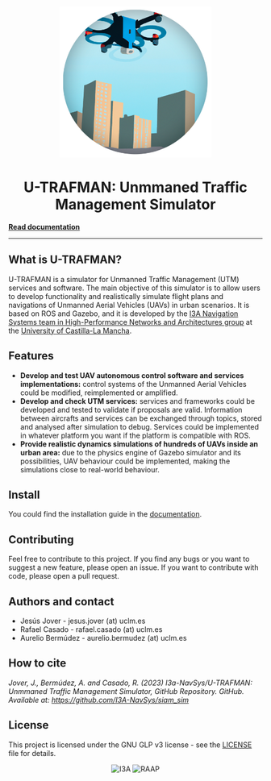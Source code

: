 <!-- # U-TRAFMAN: Unmmaned Traffic Management Simulator -->

<p align="center">
    <img src="./docs/img/logo2-circle.png" width="300" height="300" alt="U-TRAFMAN logo" />
    <h1 align="center" style="text-align: center;">U-TRAFMAN: Unmmaned Traffic Management Simulator</h1>
</p>

**[Read documentation](https://i3a-navsys.github.io/utrafman_sim/)**
 
---

## What is U-TRAFMAN?
U-TRAFMAN is a simulator for Unmanned Traffic Management (UTM) services and software. The main objective of this simulator is to allow users to develop functionality and realistically simulate flight plans and navigations of Unmanned Aerial Vehicles (UAVs) in urban scenarios. It is based on ROS and Gazebo, and it is developed by the [I3A Navigation Systems team in High-Performance Networks and Architectures group](https://www.i3a.uclm.es/raap/) at the [University of Castilla-La Mancha](https://www.uclm.es/).

## Features
- **Develop and test UAV autonomous control software and services implementations:** control systems of the Unmanned Aerial Vehicles could be modified, reimplemented or amplified.
- **Develop and check UTM services:** services and frameworks could be developed and tested to validate if proposals are valid. Information between aircrafts and services can be exchanged through topics, stored and analysed after simulation to debug. Services could be implemented in whatever platform you want if the platform is compatible with ROS.
- **Provide realistic dynamics simulations of hundreds of UAVs inside an urban area:** due to the physics engine of Gazebo simulator and its possibilities, UAV behaviour could be implemented, making the simulations close to real-world behaviour.

## Install
You could find the installation guide in the [documentation](https://i3a-navsys.github.io/utrafman_sim/#/tutorials?id=_51-setup).

## Contributing
Feel free to contribute to this project. If you find any bugs or you want to suggest a new feature, please open an issue. If you want to contribute with code, please open a pull request.

## Authors and contact
- Jesús Jover - jesus.jover (at) uclm.es
- Rafael Casado - rafael.casado (at) uclm.es
- Aurelio Bermúdez - aurelio.bermudez (at) uclm.es

## How to cite
_Jover, J., Bermúdez, A. and Casado, R. (2023) I3a-NavSys/U-TRAFMAN: Unmmaned Traffic Management Simulator, GitHub Repository. GitHub. Available at: https://github.com/I3A-NavSys/siam_sim_

## License
This project is licensed under the GNU GLP v3 license - see the [LICENSE](LICENSE) file for details.

<p align="center">
    <img src="https://www.uclm.es/-/media/Files/C01-Centros/I3A/Imagenes/logowebi3a-uclm.ashx" alt="I3A" />
    <img src="https://www.i3a.uclm.es/raap/wp-content/uploads/2016/04/LOGO-RAAP-Ingl%C3%A9s-e1461149901803.png" width="350" alt="RAAP" />
</p>
